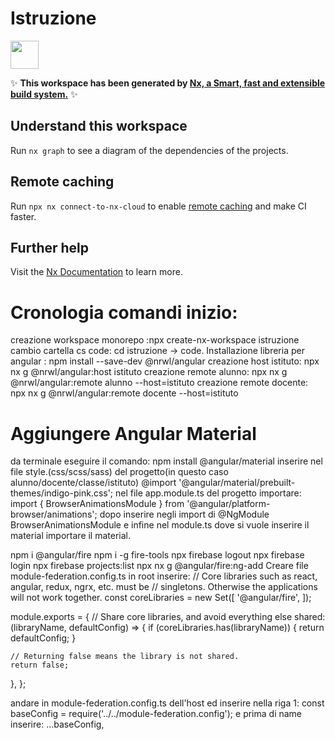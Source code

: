 # Istruzione

<a alt="Nx logo" href="https://nx.dev" target="_blank" rel="noreferrer"><img src="https://raw.githubusercontent.com/nrwl/nx/master/images/nx-logo.png" width="45"></a>

✨ **This workspace has been generated by [Nx, a Smart, fast and extensible build system.](https://nx.dev)** ✨

## Understand this workspace

Run `nx graph` to see a diagram of the dependencies of the projects.

## Remote caching

Run `npx nx connect-to-nx-cloud` to enable [remote caching](https://nx.app) and make CI faster.

## Further help

Visit the [Nx Documentation](https://nx.dev) to learn more.

# Cronologia comandi inizio:
creazione workspace monorepo :npx create-nx-workspace istruzione
cambio cartella cs code: cd istruzione -> code.
Installazione libreria per angular : npm install --save-dev @nrwl/angular
creazione host istituto: npx nx g @nrwl/angular:host istituto
creazione remote alunno: npx nx g @nrwl/angular:remote alunno --host=istituto
creazione remote docente: npx nx g @nrwl/angular:remote docente --host=istituto

# Aggiungere Angular Material
 da terminale eseguire il comando: npm install @angular/material
 inserire nel file style.(css/scss/sass) del progetto(in questo caso alunno/docente/classe/istituto) @import '@angular/material/prebuilt-themes/indigo-pink.css';
 nel file app.module.ts del progetto importare: import { BrowserAnimationsModule } from '@angular/platform-browser/animations'; 
 dopo inserire negli import di @NgModule BrowserAnimationsModule
 e infine nel module.ts dove si vuole inserire il material importare il material.

npm i @angular/fire
npm i -g fire-tools
npx firebase logout
npx firebase login
npx firebase projects:list
npx nx g @angular/fire:ng-add 
Creare file module-federation.config.ts in root
inserire:
// Core libraries such as react, angular, redux, ngrx, etc. must be
// singletons. Otherwise the applications will not work together.
const coreLibraries = new Set([
  '@angular/fire',
]);

module.exports = {
  // Share core libraries, and avoid everything else
  shared: (libraryName, defaultConfig) => {
    if (coreLibraries.has(libraryName)) {
      return defaultConfig;
    }

    // Returning false means the library is not shared.
    return false;
  },
};

andare in module-federation.config.ts dell'host ed inserire nella riga 1:
const baseConfig = require('../../module-federation.config');
e prima di name inserire:
  ...baseConfig,

